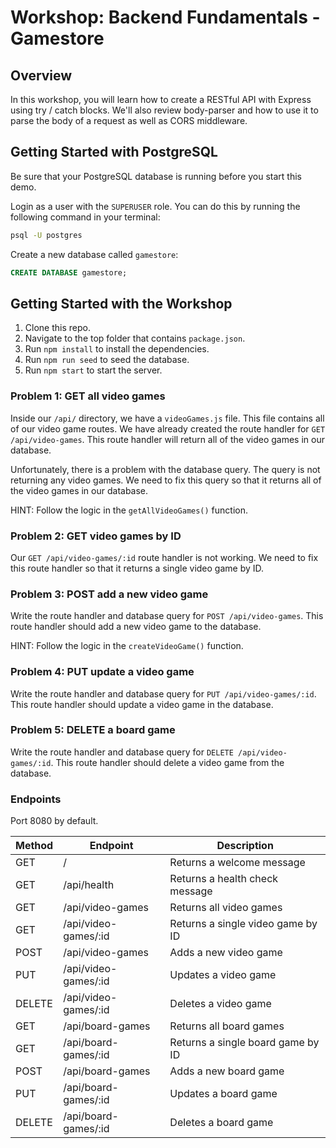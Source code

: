 # Workshop: Backend Fundamentals - Gamestore

## Overview

In this workshop, you will learn how to create a RESTful API with Express using try / catch blocks. We'll also review body-parser and how to use it to parse the body of a request as well as CORS middleware.

## Getting Started with PostgreSQL

Be sure that your PostgreSQL database is running before you start this demo.

Login as a user with the `SUPERUSER` role. You can do this by running the following command in your terminal:

```bash
psql -U postgres
```

Create a new database called `gamestore`:

```sql
CREATE DATABASE gamestore;
```

## Getting Started with the Workshop

1. Clone this repo.
2. Navigate to the top folder that contains `package.json`.
3. Run `npm install` to install the dependencies.
4. Run `npm run seed` to seed the database.
5. Run `npm start` to start the server.

### Problem 1: GET all video games

Inside our `/api/` directory, we have a `videoGames.js` file. This file contains all of our video game routes. We have already created the route handler for `GET /api/video-games`. This route handler will return all of the video games in our database.

Unfortunately, there is a problem with the database query. The query is not returning any video games. We need to fix this query so that it returns all of the video games in our database.

HINT: Follow the logic in the `getAllVideoGames()` function.

### Problem 2: GET video games by ID

Our `GET /api/video-games/:id` route handler is not working. We need to fix this route handler so that it returns a single video game by ID.

### Problem 3: POST add a new video game

Write the route handler and database query for `POST /api/video-games`. This route handler should add a new video game to the database.

HINT: Follow the logic in the `createVideoGame()` function.

### Problem 4: PUT update a video game

Write the route handler and database query for `PUT /api/video-games/:id`. This route handler should update a video game in the database.

### Problem 5: DELETE a board game

Write the route handler and database query for `DELETE /api/video-games/:id`. This route handler should delete a video game from the database.

### Endpoints

Port 8080 by default.

| Method | Endpoint             | Description                       |
| ------ | -------------------- | --------------------------------- |
| GET    | /                    | Returns a welcome message         |
| GET    | /api/health          | Returns a health check message    |
| GET    | /api/video-games     | Returns all video games           |
| GET    | /api/video-games/:id | Returns a single video game by ID |
| POST   | /api/video-games     | Adds a new video game             |
| PUT    | /api/video-games/:id | Updates a video game              |
| DELETE | /api/video-games/:id | Deletes a video game              |
| GET    | /api/board-games     | Returns all board games           |
| GET    | /api/board-games/:id | Returns a single board game by ID |
| POST   | /api/board-games     | Adds a new board game             |
| PUT    | /api/board-games/:id | Updates a board game              |
| DELETE | /api/board-games/:id | Deletes a board game              |
